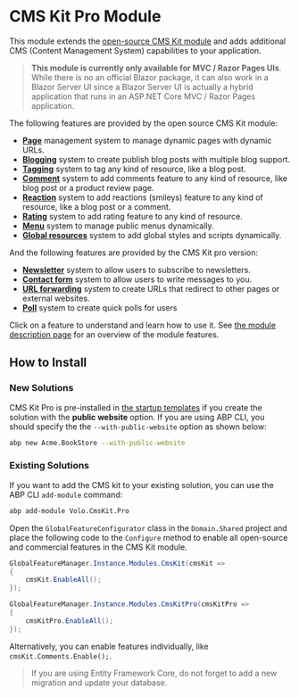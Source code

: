 # CMS Kit Pro Module

This module extends the [open-source CMS Kit module](https://docs.abp.io/en/abp/latest/Modules/Cms-Kit/Index) and adds additional CMS (Content Management System) capabilities to your application.

> **This module is currently only available for MVC / Razor Pages UIs**. While there is no an official Blazor package, it can also work in a Blazor Server UI since a Blazor Server UI is actually a hybrid application that runs in an ASP.NET Core MVC / Razor Pages application.

The following features are provided by the open source CMS Kit module:

- [**Page**](https://docs.abp.io/en/abp/latest/Modules/Cms-Kit/Pages) management system to manage dynamic pages with dynamic URLs.
- [**Blogging**](https://docs.abp.io/en/abp/latest/Modules/Cms-Kit/Blogging) system to create publish blog posts with multiple blog support.
- [**Tagging**](https://docs.abp.io/en/abp/latest/Modules/Cms-Kit/Tags) system to tag any kind of resource, like a blog post.
- [**Comment**](https://docs.abp.io/en/abp/latest/Modules/Cms-Kit/Comments) system to add comments feature to any kind of resource, like blog post or a product review page.
- [**Reaction**](https://docs.abp.io/en/abp/latest/Modules/Cms-Kit/Reactions) system to add reactions (smileys) feature to any kind of resource, like a blog post or a comment.
- [**Rating**](https://docs.abp.io/en/abp/latest/Modules/Cms-Kit/Ratings) system to add rating feature to any kind of resource.
- [**Menu**](https://docs.abp.io/en/abp/latest/Modules/Cms-Kit/Menus) system to manage public menus dynamically.
- [**Global resources**](https://docs.abp.io/en/abp/latest/Modules/Cms-Kit/Global-Resources) system to add global styles and scripts dynamically.

And the following features are provided by the CMS Kit pro version:

* [**Newsletter**](newsletter.md) system to allow users to subscribe to newsletters.
* [**Contact form**](contact-form.md) system to allow users to write messages to you.
* [**URL forwarding**](url-forwarding.md) system to create URLs that redirect to other pages or external websites.
* [**Poll**](poll.md) system to create quick polls for users

Click on a feature to understand and learn how to use it. See [the module description page](https://commercial.abp.io/modules/Volo.CmsKit.Pro) for an overview of the module features.

## How to Install

### New Solutions

CMS Kit Pro is pre-installed in [the startup templates](../../startup-templates/application/index.md) if you create the solution with the **public website** option. If you are using ABP CLI, you should specify the the `--with-public-website` option as shown below:

```bash
abp new Acme.BookStore --with-public-website
```

### Existing Solutions

If you want to add the CMS kit to your existing solution, you can use the ABP CLI `add-module` command:

```bash
abp add-module Volo.CmsKit.Pro
```
Open the `GlobalFeatureConfigurator` class in the `Domain.Shared` project and place the following code to the `Configure` method to enable all open-source and commercial features in the CMS Kit module.

```csharp
GlobalFeatureManager.Instance.Modules.CmsKit(cmsKit =>
{
    cmsKit.EnableAll();
});

GlobalFeatureManager.Instance.Modules.CmsKitPro(cmsKitPro =>
{
    cmsKitPro.EnableAll();
});
```

Alternatively, you can enable features individually, like `cmsKit.Comments.Enable();`.

> If you are using Entity Framework Core, do not forget to add a new migration and update your database.



